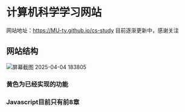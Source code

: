 # 计算机科学学习网站
网站地址：https://MU-ty.github.io/cs-study
目前逐渐更新中，感谢关注
## 网站结构
![屏幕截图 2025-04-04 183805](https://github.com/user-attachments/assets/145d3ec9-60c4-4ba0-b062-0ddd89a61715)
### 黄色为已经实现的功能
### Javascript目前只有前8章
